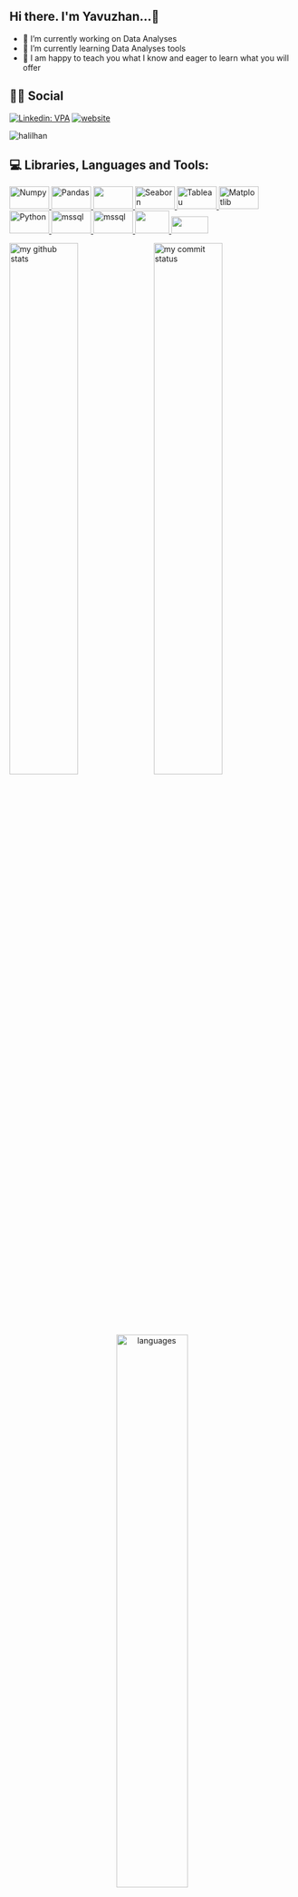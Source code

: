 
## Hi there. I'm Yavuzhan...:wave:

- :telescope: I’m currently working on Data Analyses
- :seedling: I’m currently learning Data Analyses tools
- :speech_balloon: I am happy to teach you what I know and eager to learn what you will offer
## :man::woman: Social

[![Linkedin: VPA](https://img.shields.io/badge/linkedin-%230077B5.svg?&style=for-the-badge&logo=linkedin&logoColor=white)](https://www.linkedin.com/in/yavuzhan-mekeci/)
[![website](https://img.shields.io/badge/gmail-f1f2f6.svg?&style=for-the-badge&logo=gmail&logoColor=red)](mailto:h.y.mekeci@gmail.com)
<p align="left"> <img src="https://komarev.com/ghpvc/?username=halilhan" alt="halilhan" /> </p>

## :computer: Libraries, Languages and Tools:

<a href="#" target="_blank"> <img src="https://numpy.org/doc/stable/_static/numpylogo.svg" alt="Numpy" width="70" height="40"/> </a>
<a href="#" target="_blank"> <img src="https://upload.wikimedia.org/wikipedia/commons/thumb/e/ed/Pandas_logo.svg/2560px-Pandas_logo.svg.png" alt="Pandas" width="70" height="40"/> </a>
<a href="#" target="_blank"> <img src="https://bids.berkeley.edu/sites/default/files/styles/250x140/public/projects/scipy_logo_450x254.png?itok=iYqgsiQs" width="70" height="40"/> </a>
<a href="#" target="_blank"> <img src="https://seaborn.pydata.org/_static/logo-wide-lightbg.svg" alt="Seaborn" width="70" height="40"/> </a>
<a href="#" target="_blank"> <img src="https://static.wixstatic.com/media/e16c6a_3ad31c0baa1d45e88d15b1f9ed24b576~mv2.png/v1/fit/w_400%2Ch_232%2Cal_c/file.png" alt="Tableau" width="70" height="40"/> </a>
<a href="#" target="_blank"> <img src="https://matplotlib.org/stable/_static/logo2_compressed.svg" alt="Matplotlib" width="70" height="40"/> </a>
<a href="#" target="_blank"> <img src="https://vistapointe.net/images/python-wallpaper-3.jpg" alt="Python" width="70" height="40"/> </a>
<a href="https://www.microsoft.com/en-us/sql-server" target="_blank"> <img src="https://www.svgrepo.com/show/303229/microsoft-sql-server-logo.svg" alt="mssql"  width="70" height="40"/>
<a href="#" target="_blank"> <img src="https://www.vectorlogo.zone/logos/plot_ly/plot_ly-official.svg" alt="mssql" width="70" height="40"/>
<a href="#" target="_blank"> <img src="https://aptgadget.com/wp-content/uploads/2018/10/jira-alternatives-1024x501.png" width="60" height="40"/> </a>
<a href="#" target="_blank"> <img src="https://upload.wikimedia.org/wikipedia/commons/thumb/b/b9/Slack_Technologies_Logo.svg/1280px-Slack_Technologies_Logo.svg.png" width="65" height="30"/> </a>

<p align="left">
<img src="https://github-readme-stats.vercel.app/api?username=halilhan&theme=white-black" alt="my github stats" width="49%"/>&nbsp;
<img src="https://github-readme-streak-stats.herokuapp.com/?user=halilhan&theme=white-black" alt="my commit status" width="49%" /> </p>
<p align="center"> <img src="https://github-readme-stats.vercel.app/api/top-langs/?username=halilhan&theme=white-black&layout=compact" alt="languages" width="50%" > </p>


